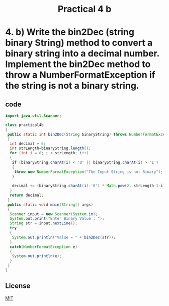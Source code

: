 <h1 align="center" style="margin-top: 0px;">
Practical 4 b 
</h1>

#	4. 	b) Write the bin2Dec (string binary String) method to convert a binary string into a  decimal number. Implement the bin2Dec method to throw a  NumberFormatException if the string is not a binary string. 	 	

## code 

```java
import java.util.Scanner;

class practical4b
{
 public static int bin2Dec(String binaryString) throws NumberFormatException 
 {
  int decimal = 0;
  int strLength=binaryString.length();
  for (int i = 0; i < strLength; i++) 
  {
   if (binaryString.charAt(i) < '0' || binaryString.charAt(i) > '1')
   {
    throw new NumberFormatException("The Input String is not Binary");
   }
   
   decimal += (binaryString.charAt(i)-'0') * Math.pow(2, strLength-1-i);
  }
  return decimal;
 } 
 public static void main(String[] args) 
 {
  Scanner input = new Scanner(System.in);
  System.out.print("Enter Binary Value : ");
  String str = input.nextLine();
  try
  {
   System.out.println("Value = " + bin2Dec(str));
  }
  catch(NumberFormatException e)
  {
   System.out.println(e);
  }
 }
}
```

## License
[MIT](https://hiren14.github.io/java_lab_050/LICENSE)
